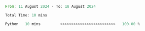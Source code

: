<!--START_SECTION:waka-->

```rust
From: 11 August 2024 - To: 18 August 2024

Total Time: 10 mins

Python   10 mins         >>>>>>>>>>>>>>>>>>>>>>>>>   100.00 %
```

<!--END_SECTION:waka-->
